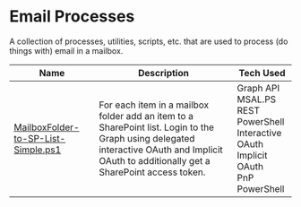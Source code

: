 # Email Processes

A collection of processes, utilities, scripts, etc. that are used to process (do things with) email in a mailbox.

| Name | Description | Tech Used |
| --- | --- | --- |
| [MailboxFolder-to-SP-List-Simple.ps1](MailboxFolder-to-SP-List-Simple.ps1) | For each item in a mailbox folder add an item to a SharePoint list. Login to the Graph using delegated interactive OAuth and Implicit OAuth to additionally get a SharePoint access token. | Graph API<br/>MSAL.PS<br/>REST<br/>PowerShell<br/> Interactive OAuth<br/> Implicit OAuth<br/>PnP PowerShell<br/>
